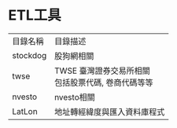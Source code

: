 # ETL工具
<table>
	<tr>
		<td>
			目錄名稱
		</td>
		<td>
			目錄描述
		</td>
	</tr>
	<tr>
		<td>
			stockdog
		</td>
		<td>
			股狗網相關
		</td>
	</tr>
	<tr>
		<td>
			twse
		</td>
		<td>
			TWSE 臺灣證券交易所相關<br>
			包括股票代碼, 卷商代碼等等
		</td>
	</tr>
	<tr>
		<td>
			nvesto
		</td>
		<td>
			nvesto相關
		</td>
	</tr>
	<tr>
		<td>
			LatLon
		</td>
		<td>
			地址轉經緯度與匯入資料庫程式
		</td>
	</tr>
</table>


